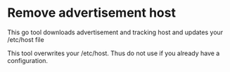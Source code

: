 # Remove advertisement host

This go tool downloads advertisement and tracking host and updates your /etc/host file

This tool overwrites your /etc/host. Thus do not use if you already have a configuration.
